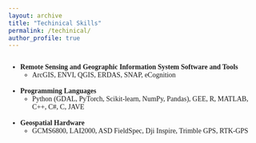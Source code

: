 ```yaml
---
layout: archive
title: "Techinical Skills"
permalink: /techinical/
author_profile: true
---
```


<span style="font-family: 'euclid';">


<p style="overflow: hidden">
<span style="font-family: Euclid">

<ul>
<li>
<span style="float: left">
<b>Remote Sensing and Geographic Information System Software and Tools</b></span>
<br>
<ul><li>ArcGIS, ENVI, QGIS, ERDAS, SNAP, eCognition</li>
</ul>
<br>

<li>
<span style="float: left">
<b>Programming Languages</b></span>
<br>
<ul><li>Python (GDAL, PyTorch, Scikit-learn, NumPy, Pandas), GEE, R, MATLAB, C++, C#, C, JAVE</li>
</ul>
<br>

<li>
<span style="float: left">
<b>Geospatial Hardware</b></span>
<br>
<ul><li>GCMS6800, LAI2000, ASD FieldSpec, Dji Inspire, Trimble GPS, RTK-GPS</li>
</ul>
<br>


</span>
</p>
















